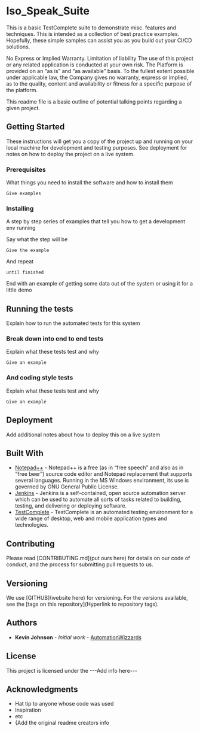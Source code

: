 # Iso_Speak_Suite
This is a basic TestComplete suite to demonstrate misc. features and techniques.
This is intended as a collection of best practice examples. 
Hopefully, these simple samples can assist you as you build out your CI/CD solutions.

No Express or Implied Warranty. Limitation of liability 
The use of this project or any related application is conducted at your own risk. 
The Platform is provided on an “as is” and “as available” basis. 
To the fullest extent possible under applicable law, the Company gives no warranty, express or implied, as to the quality, content and availability or fitness for a specific purpose of the platform.

This readme file is a basic outline of potential talking points regarding a given project.

## Getting Started

These instructions will get you a copy of the project up and running on your local machine for development and testing purposes. See deployment for notes on how to deploy the project on a live system.

### Prerequisites

What things you need to install the software and how to install them

```
Give examples
```

### Installing

A step by step series of examples that tell you how to get a development env running

Say what the step will be

```
Give the example
```

And repeat

```
until finished
```

End with an example of getting some data out of the system or using it for a little demo

## Running the tests

Explain how to run the automated tests for this system

### Break down into end to end tests

Explain what these tests test and why

```
Give an example
```

### And coding style tests

Explain what these tests test and why

```
Give an example
```

## Deployment

Add additional notes about how to deploy this on a live system

## Built With

* [Notepad++](https://notepad-plus-plus.org/) - Notepad++ is a free (as in “free speech” and also as in “free beer”) source code editor and Notepad replacement that supports several languages. Running in the MS Windows environment, its use is governed by GNU General Public License.
* [Jenkins](https://www.jenkins.io/doc/) - Jenkins is a self-contained, open source automation server which can be used to automate all sorts of tasks related to building, testing, and delivering or deploying software.
* [TestComplete](https://support.smartbear.com/testcomplete/docs/) - TestComplete is an automated testing environment for a wide range of desktop, web and mobile application types and technologies.

## Contributing

Please read [CONTRIBUTING.md](put ours here) for details on our code of conduct, and the process for submitting pull requests to us.


## Versioning
We use [GITHUB](website here) for versioning. For the versions available, see the [tags on this repository](Hyperlink to repository tags). 

## Authors

* **Kevin Johnson** - *Initial work* - [AutomationWizzards](http://automationwizzards.com/)

## License
This project is licensed under the ---Add info here---

## Acknowledgments

* Hat tip to anyone whose code was used
* Inspiration
* etc
* {Add the original readme creators info
